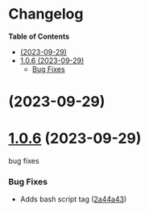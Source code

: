 # Changelog

<!-- START doctoc generated TOC please keep comment here to allow auto update -->
<!-- DON'T EDIT THIS SECTION, INSTEAD RE-RUN doctoc TO UPDATE -->

**Table of Contents**

- [ (2023-09-29)](#2023-09-29)
- [1.0.6 (2023-09-29)](#106-2023-09-29)
  - [Bug Fixes](#bug-fixes)

<!-- END doctoc generated TOC please keep comment here to allow auto update -->

# [](https://github.com/imrushi/markdown-or-hugo-to-medium/compare/v1.0.6...v) (2023-09-29)

# [1.0.6](https://github.com/imrushi/markdown-or-hugo-to-medium/compare/2a44a436a8b92f1fa0a31183358ede85c1487b44...v1.0.6) (2023-09-29)

bug fixes

### Bug Fixes

- Adds bash script tag ([2a44a43](https://github.com/imrushi/markdown-or-hugo-to-medium/commit/2a44a436a8b92f1fa0a31183358ede85c1487b44))
